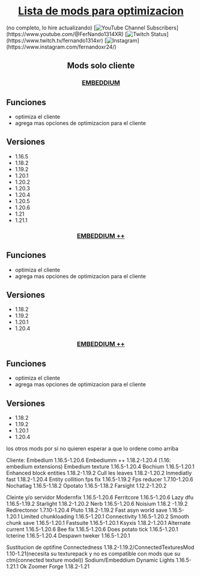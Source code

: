 <div align="center">
<h1 align="center"><a href="https://www.youtube.com/@FerNando1314XR">Lista de mods para optimizacion<a/></a></h1>
</div>
(no completo, lo hire actualizando)
[<img alt="YouTube Channel Subscribers" src="https://img.shields.io/youtube/channel/subscribers/%20UCK-AgU6luMFlKxKbWLRM-SA">](https://www.youtube.com/@FerNando1314XR)
[<img alt="Twitch Status" src="https://img.shields.io/twitch/status/fernando1314xr">](https://www.twitch.tv/fernando1314xr)
[<img alt="Instagram" src="https://img.shields.io/badge/Instagram-E4405F?style=for-the-badge&logo=instagram&logoColor=white">](https://www.instagram.com/fernandoxr24/)

<h2 align="center">Mods solo cliente</h3>

<h3 align="center"><a href="https://www.curseforge.com/minecraft/mc-mods/embeddium">EMBEDDIUM<a/></a></h3>

## Funciones
- optimiza el cliente
- agrega mas opciones de optimizacion para el cliente

## Versiones
- 1.16.5
- 1.18.2
- 1.19.2
- 1.20.1
- 1.20.2
- 1.20.3
- 1.20.4
- 1.20.5
- 1.20.6
- 1.21
- 1.21.1

<h3 align="center"><a href="https://www.curseforge.com/minecraft/mc-mods/embeddiumplus">EMBEDDIUM ++<a/></a></h3>

## Funciones
- optimiza el cliente
- agrega mas opciones de optimizacion para el cliente

## Versiones
- 1.18.2
- 1.19.2
- 1.20.1
- 1.20.4

<h3 align="center"><a href="https://www.curseforge.com/minecraft/mc-mods/embeddiumplus">EMBEDDIUM ++<a/></a></h3>

## Funciones
- optimiza el cliente
- agrega mas opciones de optimizacion para el cliente

## Versiones
- 1.18.2
- 1.19.2
- 1.20.1
- 1.20.4




los otros mods por si no quieren esperar a que lo ordene como arriba


Cliente:
Embedium 1.16.5-1.20.6
Embediumm ++ 1.18.2-1.20.4 (1.16: embedium extensions)
Embedium texture 1.16.5-1.20.4
Bochium 1.16.5-1.20.1
Enhanced block entities 1.18.2-1.19.2
Cull les leaves 1.18.2-1.20.2
Inmediatly fast 1.18.2-1.20.4
Entity collition fps fix 1.16.5-1.19.2
Fps reducer 1.7.10-1.20.6
Nochatlag 1.16.5-1.18.2
Opotato 1.16.5-1.18.2
Farsight 1.12.2-1.20.2

Cleinte y/o servidor
Modernfix 1.16.5-1.20.6
Ferritcore 1.16.5-1.20.6
Lazy dfu 1.16.5-1.19.2 
Starlight 1.18.2-1.20.2
Nerb 1.16.5-1.20.6
Noisium 1.18.2 -1.19.2
Redirectonor 1.7.10-1.20.4
Pluto 1.18.2-1.19.2
Fast asyn world save	 1.16.5-1.20.1
Limited chunkloading 1.16.5-1.20.1
Connectivity 1.16.5-1.20.2
Smooth chunk save 1.16.5-1.20.1
Fastsuite  1.16.5-1.20.1
Ksyxis 1.18.2-1.20.1
Alternate current  1.16.5-1.20.6
Bee fix 1.16.5-1.20.6
Does potato tick 1.16.5-1.20.1
Icterine 1.16.5-1.20.4
Despawn tweker 1.16.5-1.20.1

Sustitucion de optifine
Connectedness 1.18.2-1.19.2/ConnectedTexturesMod 1.10-1.21(necesita su texturepack y no es compatible con mods que su ctm(connected texture model)) Sodium/Embeddium Dynamic Lights 1.16.5-1.21.1
Ok Zoomer Forge 1.18.2-1.21
